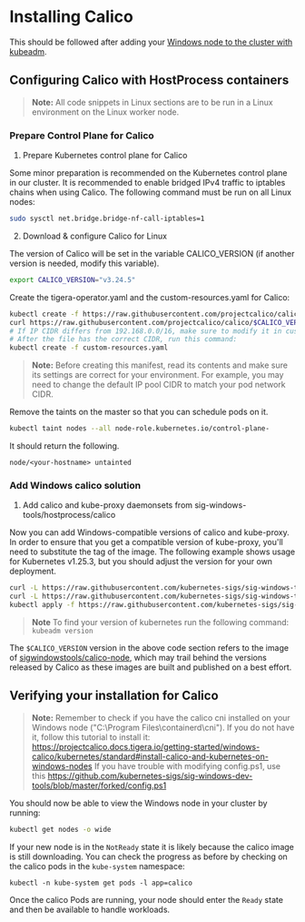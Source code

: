 # Installing Calico

This should be followed after adding your [Windows node to the cluster with kubeadm](guide-for-adding-windows-node.md#adding-windows-nodes).

## Configuring Calico with HostProcess containers

>  **Note:** All code snippets in Linux sections are to be run in a Linux environment on the Linux worker node.

### Prepare Control Plane for Calico

1. Prepare Kubernetes control plane for Calico

Some minor preparation is recommended on the Kubernetes control plane in our cluster. It is recommended to enable bridged IPv4 traffic to iptables chains when using Calico. The following command must be run on all Linux nodes:

```bash
sudo sysctl net.bridge.bridge-nf-call-iptables=1
```

2. Download & configure Calico for Linux

The version of Calico will be set in the variable CALICO_VERSION (if another version is needed, modify this variable).

```bash
export CALICO_VERSION="v3.24.5"
```

Create the tigera-operator.yaml and the custom-resources.yaml for Calico: 
```bash
kubectl create -f https://raw.githubusercontent.com/projectcalico/calico/$CALICO_VERSION/manifests/tigera-operator.yaml
curl https://raw.githubusercontent.com/projectcalico/calico/$CALICO_VERSION/manifests/custom-resources.yaml -O
# If IP CIDR differs from 192.168.0.0/16, make sure to modify it in custom-resources.yaml.
# After the file has the correct CIDR, run this command:
kubectl create -f custom-resources.yaml
```
>  **Note:** Before creating this manifest, read its contents and make sure its settings are correct for your environment. For example, you may need to change the default IP pool CIDR to match your pod network CIDR.

Remove the taints on the master so that you can schedule pods on it.

```bash
kubectl taint nodes --all node-role.kubernetes.io/control-plane-
```

It should return the following.

```
node/<your-hostname> untainted
```

### Add Windows calico solution

1. Add calico and kube-proxy daemonsets from sig-windows-tools/hostprocess/calico

Now you can add Windows-compatible versions of calico and kube-proxy. In order to ensure that you get a compatible version of kube-proxy, you'll need to substitute the tag of the image. The following example shows usage for Kubernetes v1.25.3, but you should adjust the version for your own deployment.

```bash
curl -L https://raw.githubusercontent.com/kubernetes-sigs/sig-windows-tools/master/hostprocess/calico/kube-proxy/kube-proxy.yml | sed 's/KUBE_PROXY_VERSION/v1.25.3/g' | kubectl apply -f -
curl -L https://raw.githubusercontent.com/kubernetes-sigs/sig-windows-tools/master/hostprocess/calico/calico.yml | sed "s/CALICO_VERSION/$CALICO_VERSION/g" | kubectl apply -f -
kubectl apply -f https://raw.githubusercontent.com/kubernetes-sigs/sig-windows-tools/master/hostprocess/calico/kube-calico-rbac.yml
```

>  **Note** To find your version of kubernetes run the following command:
> `kubeadm version`

The `$CALICO_VERSION` version in the above code section refers to the image of <a href="https://hub.docker.com/r/sigwindowstools/calico-node/tags" target="_blank">sigwindowstools/calico-node</a>, which may trail behind the versions released by Calico as these images are built and published on a best effort.

## Verifying your installation for Calico
>  **Note:** Remember to check if you have the calico cni installed on your Windows node ("C:\Program Files\containerd\cni\"). If you do not have it, follow this tutorial to install it: https://projectcalico.docs.tigera.io/getting-started/windows-calico/kubernetes/standard#install-calico-and-kubernetes-on-windows-nodes
If you have trouble with modifying config.ps1, use this https://github.com/kubernetes-sigs/sig-windows-dev-tools/blob/master/forked/config.ps1

You should now be able to view the Windows node in your cluster by running:

```bash
kubectl get nodes -o wide
```

If your new node is in the `NotReady` state it is likely because the calico image is still downloading. You can check the progress as before by checking on the calico pods in the `kube-system` namespace:

```shell
kubectl -n kube-system get pods -l app=calico
```

Once the calico Pods are running, your node should enter the `Ready` state and then be available to handle workloads.
